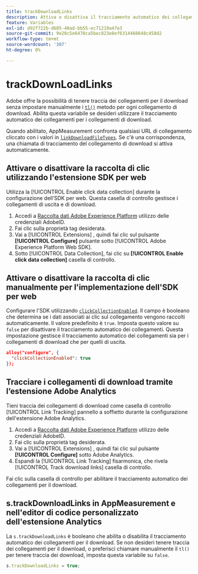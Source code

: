 ```yaml
---
title: trackDownloadLinks
description: Attiva o disattiva il tracciamento automatico dei collegamenti per i collegamenti per il download.
feature: Variables
exl-id: d92f722b-d605-40ad-bb55-ec71219a47e3
source-git-commit: 9e20c5e6470ca5bec823e8ef6314468648c458d2
workflow-type: tm+mt
source-wordcount: '307'
ht-degree: 0%

---
```


# trackDownLoadLinks

Adobe offre la possibilità di tenere traccia dei collegamenti per il download senza impostare manualmente i [`tl()`](../functions/tl-method.md) metodo per ogni collegamento di download. Abilita questa variabile se desideri utilizzare il tracciamento automatico dei collegamenti per i collegamenti di download.

Quando abilitato, AppMeasurement confronta qualsiasi URL di collegamento cliccato con i valori in [`linkDownloadFileTypes`](linkdownloadfiletypes.md). Se c&#39;è una corrispondenza, una chiamata di tracciamento del collegamento di download si attiva automaticamente.

## Attivare o disattivare la raccolta di clic utilizzando l&#39;estensione SDK per web

Utilizza la [!UICONTROL Enable click data collection] durante la configurazione dell’SDK per web. Questa casella di controllo gestisce i collegamenti di uscita e di download.

1. Accedi a [Raccolta dati Adobe Experience Platform](https://experience.adobe.com/data-collection) utilizzo delle credenziali AdobeID.
1. Fai clic sulla proprietà tag desiderata.
1. Vai a [!UICONTROL Extensions] , quindi fai clic sul pulsante **[!UICONTROL Configure]** pulsante sotto [!UICONTROL Adobe Experience Platform Web SDK].
1. Sotto [!UICONTROL Data Collection], fai clic su **[!UICONTROL Enable click data collection]** casella di controllo.

## Attivare o disattivare la raccolta di clic manualmente per l&#39;implementazione dell&#39;SDK per web

Configurare l&#39;SDK utilizzando [`clickCollectionEnabled`](https://experienceleague.adobe.com/docs/experience-platform/edge/fundamentals/configuring-the-sdk.html#clickCollectionEnabled). Il campo è booleano che determina se i dati associati ai clic sul collegamento vengono raccolti automaticamente. Il valore predefinito è `true`. Imposta questo valore su `false` per disattivare il tracciamento automatico dei collegamenti. Questa impostazione gestisce il tracciamento automatico dei collegamenti sia per i collegamenti di download che per quelli di uscita.

```json
alloy("configure", {
  "clickCollectionEnabled": true
});
```

## Tracciare i collegamenti di download tramite l’estensione Adobe Analytics

Tieni traccia dei collegamenti di download come casella di controllo [!UICONTROL Link Tracking] pannello a soffietto durante la configurazione dell&#39;estensione Adobe Analytics.

1. Accedi a [Raccolta dati Adobe Experience Platform](https://experience.adobe.com/data-collection) utilizzo delle credenziali AdobeID.
2. Fai clic sulla proprietà tag desiderata.
3. Vai a [!UICONTROL Extensions] , quindi fai clic sul pulsante **[!UICONTROL Configure]** sotto Adobe Analytics.
4. Espandi la [!UICONTROL Link Tracking] fisarmonica, che rivela [!UICONTROL Track download links] casella di controllo.

Fai clic sulla casella di controllo per abilitare il tracciamento automatico dei collegamenti per il download.

## s.trackDownloadLinks in AppMeasurement e nell&#39;editor di codice personalizzato dell&#39;estensione Analytics

La `s.trackDownloadLinks` è booleano che abilita o disabilita il tracciamento automatico dei collegamenti per il download. Se non desideri tenere traccia dei collegamenti per il download, o preferisci chiamare manualmente il `tl()` per tenere traccia dei download, imposta questa variabile su `false`.

```js
s.trackDownloadLinks = true;
```
